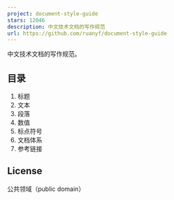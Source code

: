 ```yaml
---
project: document-style-guide
stars: 12046
description: 中文技术文档的写作规范
url: https://github.com/ruanyf/document-style-guide
---
```


中文技术文档的写作规范。

目录
--

1.  标题
2.  文本
3.  段落
4.  数值
5.  标点符号
6.  文档体系
7.  参考链接

License
-------

公共领域（public domain）
